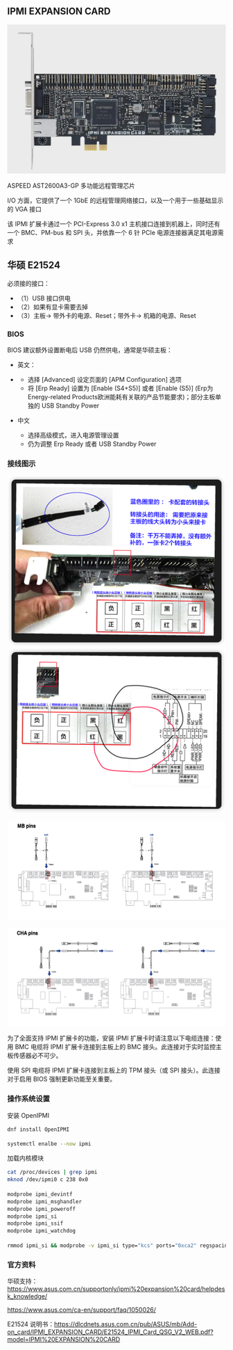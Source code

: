 ## IPMI EXPANSION CARD

<img src="./.assets/IPMI远程管理卡/6f0dcba0j00r6yz1l002fc000sg00jdg.jpg" alt="img" style="zoom:50%;" />

ASPEED AST2600A3-GP 多功能远程管理芯片

I/O 方面，它提供了一个 1GbE 的远程管理网络接口，以及一个用于一些基础显示的 VGA 接口

该 IPMI 扩展卡通过一个 PCI-Express 3.0 x1 主机接口连接到机器上，同时还有一个 BMC、PM-bus 和 SPI 头，并依靠一个 6 针 PCIe 电源连接器满足其电源需求

## 华硕 E21524

必须接的接口：

- （1）USB 接口供电
- （2）如果有显卡需要去掉
- （3）主板→ 带外卡的电源、Reset；带外卡→ 机箱的电源、Reset

### BIOS

BIOS 建议额外设置断电后 USB 仍然供电，通常是华硕主板：

- 英文：

- - 选择 [Advanced] 设定页面的 [APM Configuration] 选项
  - 将 [Erp Ready] 设置为 [Enable (S4+S5)] 或者 [Enable (S5)] (Erp为Energy-related Products欧洲能耗有关联的产品节能要求)；部分主板单独的 USB Standby Power
- 中文
  - 选择高级模式，进入电源管理设置
  - 仍为调整 Erp Ready 或者 USB Standby Power

### 接线图示

<img src="./.assets/IPMI远程管理卡/image-20250115111610865.png" alt="image-20250115111610865" style="zoom:67%;" />

<img src="./.assets/IPMI远程管理卡/image-20250115111705850.png" alt="image-20250115111705850" style="zoom:67%;" />

![image-20250115111639993](./.assets/IPMI远程管理卡/image-20250115111639993.png)

![image-20250115111734605](./.assets/IPMI远程管理卡/image-20250115111734605.png)

为了全面支持 IPMI 扩展卡的功能，安装 IPMI 扩展卡时请注意以下电缆连接：使用 BMC 电缆将 IPMI 扩展卡连接到主板上的 BMC 接头。此连接对于实时监控主板传感器必不可少。

使用 SPI 电缆将 IPMI 扩展卡连接到主板上的 TPM 接头（或 SPI 接头）。此连接对于启用 BIOS 强制更新功能至关重要。

### 操作系统设置

安装 OpenIPMI

```bash
dnf install OpenIPMI

systemctl enalbe --now ipmi
```



加载内核模块

```bash
cat /proc/devices | grep ipmi
mknod /dev/ipmi0 c 238 0x0

modprobe ipmi_devintf
modprobe ipmi_msghandler
modprobe ipmi_poweroff
modprobe ipmi_si
modprobe ipmi_ssif
modprobe ipmi_watchdog

rmmod ipmi_si && modprobe -v ipmi_si type="kcs" ports="0xca2" regspacings="4"
```

### 官方资料

华硕支持：<https://www.asus.com.cn/supportonly/ipmi%20expansion%20card/helpdesk_knowledge/>

<https://www.asus.com/ca-en/support/faq/1050026/>

E21524 说明书：<https://dlcdnets.asus.com.cn/pub/ASUS/mb/Add-on_card/IPMI_EXPANSION_CARD/E21524_IPMI_Card_QSG_V2_WEB.pdf?model=IPMI%20EXPANSION%20CARD>

